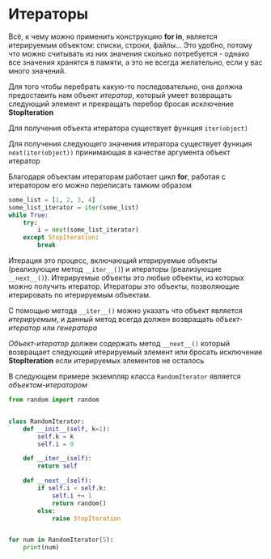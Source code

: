 # Итераторы

Всё, к чему можно применить конструкцию __for in__, является итерируемым объектом: списки, строки, файлы… Это удобно, потому что можно считывать из них значения сколько потребуется - однако все значения хранятся в памяти, а это не всегда желательно, если у вас много значений.

Для того чтобы перебрать какую-то последовательно, она должна предоставить нам объект _итератор_, который умеет возвращать следующий элемент и прекращать перебор бросая исключение __StopIteration__

Для получения объекта итератора существует функция `iter(object)`

Для получения следующего значения итератора существует функция `next(iter(object))` принимающая в качестве аргумента объект итератор

Благодаря объектам итераторам работает цикл __for__, работая с итератором его можно переписать тамким образом

```python
some_list = [1, 2, 3, 4]
some_list_iterator = iter(some_list)
while True:
    try:
        i = next(some_list_iterator)
    except StopIteration:
        break
```

Итерация это процесс, включающий итерируемые объекты (реализующие метод `__iter__()`) и итераторы (реализующие `__next__()`). Итерируемые объекты это любые объекты, из которых можно получить итератор. Итераторы это объекты, позволяющие итерировать по итерируемым объектам.

С помощью метода `__iter__()` можно указать что объект является _итерируемым_, и данный метод всегда должен возвращать _объект-итератор_ или _генератора_

_Объект-итератор_ должен содержать метод `__next__()` который возвращает следующий итерируемый элемент или бросать исключение __StopIteration__ если итерируемых элементов не осталось

В следующем примере экземпляр класса `RandomIterator` является _объектом-итератором_

```python
from random import random


class RandomIterator:
    def __init__(self, k=1):
        self.k = k
        self.i = 0

    def __iter__(self):
        return self

    def __next__(self):
        if self.i < self.k:
            self.i += 1
            return random()
        else:
            raise StopIteration


for num in RandomIterator(5):
    print(num)
```
